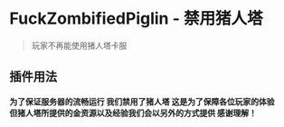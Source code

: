 # FuckZombifiedPiglin - 禁用猪人塔

> 玩家不再能使用猪人塔卡服

## 插件用法

#### 为了保证服务器的流畅运行 我们禁用了猪人塔 这是为了保障各位玩家的体验<br/>但猪人塔所提供的金资源以及经验我们会以另外的方式提供 感谢理解！
